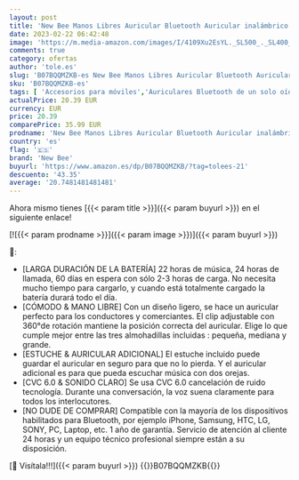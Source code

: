 ```yaml
---
layout: post
title: 'New Bee Manos Libres Auricular Bluetooth Auricular inalámbrico Bluetooth Mano Libre con tecnología de Captura de Voz Clara Auricular Bluetooth para iPhone Samsung Huawei Sony  etc  Negro '
date: 2023-02-22 06:42:48
image: 'https://m.media-amazon.com/images/I/4109Xu2EsYL._SL500_._SL400_.jpg'
comments: true
category: ofertas
author: 'tole.es'
slug: 'B07BQQMZKB-es New Bee Manos Libres Auricular Bluetooth Auricular...'
sku: 'B07BQQMZKB-es'
tags: [ 'Accesorios para móviles','Auriculares Bluetooth de un solo oído','Comunicación móvil y accesorios','Electrónica','iphone','new bee','🇪🇸', ]
actualPrice: 20.39 EUR
currency: EUR
price: 20.39
comparePrice: 35.99 EUR
prodname: 'New Bee Manos Libres Auricular Bluetooth Auricular inalámbrico Bluetooth Mano Libre con tecnología de Captura de Voz Clara Auricular Bluetooth para iPhone Samsung Huawei Sony  etc  Negro '
country: 'es'
flag: '🇪🇸'
brand: 'New Bee'
buyurl: 'https://www.amazon.es/dp/B07BQQMZKB/?tag=tolees-21'
descuento: '43.35'
average: '20.7481481481481'
---
```


Ahora mismo tienes [{{< param title >}}]({{< param buyurl >}}) en el siguiente enlace!

[![{{< param prodname >}}]({{< param image >}})]({{< param buyurl >}})

🔎:

- [LARGA DURACIÓN DE LA BATERÍA] 22 horas de música, 24 horas de llamada, 60 días en espera con sólo 2-3 horas de carga. No necesita mucho tiempo para cargarlo, y cuando está totalmente cargado la batería durará todo el día.
- [CÓMODO & MANO LIBRE] Con un diseño ligero, se hace un auricular perfecto para los conductores y comerciantes. El clip adjustable con 360°de rotación mantiene la posición correcta del auricular. Elige lo que cumple mejor entre las tres almohadillas incluidas : pequeña, mediana y grande.
- [ESTUCHE & AURICULAR ADICIONAL] El estuche incluido puede guardar el auricular en seguro para que no lo pierda. Y el auricular adicional es para que pueda escuchar música con dos orejas.
- [CVC 6.0 & SONIDO CLARO] Se usa CVC 6.0 cancelación de ruido tecnología. Durante una conversación, la voz suena claramente para todos los interlocutores.
- [NO DUDE DE COMPRAR] Compatible con la mayoría de los dispositivos habilitados para Bluetooth, por ejemplo iPhone, Samsung, HTC, LG, SONY, PC, Laptop, etc. 1 año de garantía. Servicio de atención al cliente 24 horas y un equipo técnico profesional siempre están a su disposición.

[🛒 Visítala!!!]({{< param buyurl >}})
{{<world>}}B07BQQMZKB{{</world>}}
